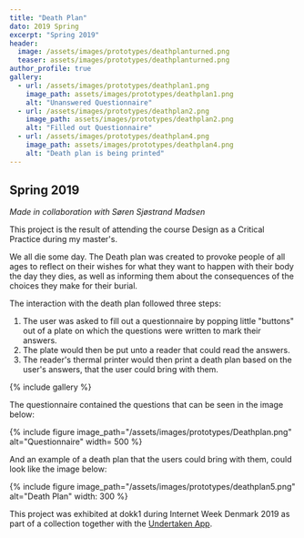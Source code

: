 ```yaml
---
title: "Death Plan"
dato: 2019 Spring
excerpt: "Spring 2019"
header:
  image: /assets/images/prototypes/deathplanturned.png
  teaser: assets/images/prototypes/deathplanturned.png
author_profile: true
gallery:
  - url: /assets/images/prototypes/deathplan1.png
    image_path: assets/images/prototypes/deathplan1.png
    alt: "Unanswered Questionnaire"
  - url: /assets/images/prototypes/deathplan2.png
    image_path: assets/images/prototypes/deathplan2.png
    alt: "Filled out Questionnaire"
  - url: /assets/images/prototypes/deathplan4.png
    image_path: assets/images/prototypes/deathplan4.png
    alt: "Death plan is being printed"
---
```


## Spring 2019

*Made in collaboration with Søren Sjøstrand Madsen*

This project is the result of attending the course Design as a Critical Practice during my master's.

We all die some day. The Death plan was created to provoke people of all ages to reflect on their wishes for what they want to happen with their body the day they dies, as well as informing them about the consequences of the choices they make for their burial.

The interaction with the death plan followed three steps:
1. The user was asked to fill out a questionnaire by popping little "buttons" out of a plate on which the questions were written to mark their answers.
2. The plate would then be put unto a reader that could read the answers.
3. The reader's thermal printer would then print a death plan based on the user's answers, that the user could bring with them.

{% include gallery %}

The questionnaire contained the questions that can be seen in the image below:

{% include figure image_path="/assets/images/prototypes/Deathplan.png" alt="Questionnaire" width= 500 %}

And an example of a death plan that the users could bring with them, could look like the image below:

{% include figure image_path="/assets/images/prototypes/deathplan5.png" alt="Death Plan" width: 300 %}

This project was exhibited at dokk1 during Internet Week Denmark 2019 as part of a collection together with the [Undertaken App](#LINK).
